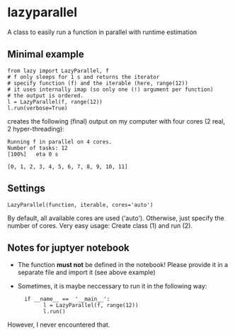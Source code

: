# lazyparallel
A class to easily run a function in parallel with runtime estimation

## Minimal example

    from lazy import LazyParallel, f
    # f only sleeps for 1 s and returns the iterator
    # specify function (f) and the iterable (here, range(12))
    # it uses internally imap (so only one (!) argument per function)
    # the output is ordered.
    l = LazyParallel(f, range(12))
    l.run(verbose=True)
    
creates the following (final) output on my computer with four cores (2 real, 2 hyper-threading):

    Running f in parallel on 4 cores.
    Number of tasks: 12
    [100%]   eta 0 s       
    
    [0, 1, 2, 3, 4, 5, 6, 7, 8, 9, 10, 11]

## Settings

    LazyParallel(function, iterable, cores='auto')
   
   
By default, all available cores are used ('auto'). 
Otherwise, just specify the number of cores.
Very easy usage: Create class (1) and run (2).

## Notes for juptyer notebook

- The function **must not** be defined in the notebook! Please provide it in a separate file and import it (see above example)
- Sometimes, it is maybe neccessary to run it in the following way:


        if __name__ ==  '__main__':
              l = LazyParallel(f, range(12))
              l.run()
        
        
However, I never encountered that.
